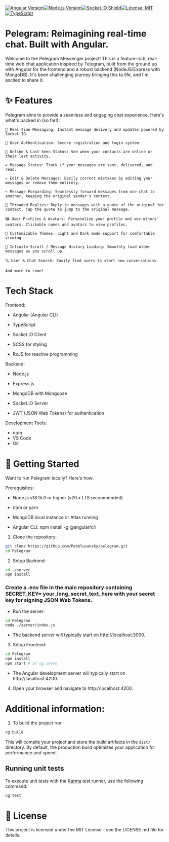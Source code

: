 [![Angular Version][angular-shield]][angular-url][![Node.js Version][nodejs-shield]][nodejs-url][![Socket.IO Shield][socketio-shield]][socketio-url][![License: MIT][license-shield]][license-url][![TypeScript][typescript-shield]][typescript-url]

# Pelegram: Reimagining real-time chat. Built with Angular.

Welcome to the Pelegram Messenger project! This is a feature-rich, real-time web chat application inspired by Telegram, built from the ground up with Angular for the frontend and a robust backend (NodeJS/Express with MongoDB). It's been challenging journey bringing this to life, and I'm excited to share it.
# ✨ Features

Pelegram aims to provide a seamless and engaging chat experience. Here's what's packed in (so far!):

    📱 Real-Time Messaging: Instant message delivery and updates powered by Socket.IO.

    👤 User Authentication: Secure registration and login system.

    👀 Online & Last Seen Status: See when your contacts are online or their last activity.

    ✔️ Message Status: Track if your messages are sent, delivered, and read.

    ✏️ Edit & Delete Messages: Easily correct mistakes by editing your messages or remove them entirely.

    ↪️ Message Forwarding: Seamlessly forward messages from one chat to another, keeping the original sender's context.
    
    💬 Threaded Replies: Reply to messages with a quote of the original for context. Tap the quote to jump to the original message.

    🖼️ User Profiles & Avatars: Personalize your profile and see others' avatars. Clickable names and avatars to view profiles.

    🎨 Customizable Themes: Light and Dark mode support for comfortable viewing.

    📜 Infinite Scroll / Message History Loading: Smoothly load older messages as you scroll up.

    🔍 User & Chat Search: Easily find users to start new conversations.

    And more to come!

#  Tech Stack
  

Frontend:

- Angular (Angular CLI)

- TypeScript

- Socket.IO Client

- SCSS for styling

- RxJS for reactive programming

  

Backend:

- Node.js

- Express.js

- MongoDB with Mongoose

- Socket.IO Server

- JWT (JSON Web Tokens) for authentication

  

Development Tools:

- npm
- VS Code
- Git


# 🚀 Getting Started

Want to run Pelegram locally? Here's how:

Prerequisites:

- Node.js v18.15.0 or higher (v20.x LTS recommended)

- npm or yarn
- MongoDB local instance or Atlas running
- Angular CLI: npm install -g @angular/cli


1. Clone the repository:

```bash
git clone https://github.com/Pabblusansky/pelegram.git
cd Pelegram
```
2. Setup Backend:

```bash   
cd ./server
npm install
```
### Create a .env file in the main repository containing SECRET_KEY= your_long_secret_text_here with your secret key for signing JSON Web Tokens.
- Run the server:
```bash
cd Pelegram
node ./server/index.js
```

- The backend server will typically start on http://localhost:3000.

3. Setup Frontend:

```bash      
cd Pelegram
npm install
npm start # or ng serve
```

- The Angular development server will typically start on http://localhost:4200.

4. Open your browser and navigate to http://localhost:4200.

# Additional information:
1. To build the project run:

```bash
ng build
```

This will compile your project and store the build artifacts in the `dist/` directory. By default, the production build optimizes your application for performance and speed.

## Running unit tests

To execute unit tests with the [Karma](https://karma-runner.github.io) test runner, use the following command:

```bash
ng test
```

# 📜 License

This project is licensed under the MIT License - see the LICENSE.md file for details.


      
[angular-shield]: https://img.shields.io/badge/angular-v19%2B-%23DD0031?logo=angular
[angular-url]: https://angular.io/
      
[typescript-shield]: https://img.shields.io/badge/typescript-v5%2B-%233178C6?logo=typescript
[typescript-url]: https://www.typescriptlang.org/

      
[nodejs-shield]: https://img.shields.io/badge/Node.js-v18.15+/20+-%2523339933?logo=node.js
[nodejs-url]: https://nodejs.org/

    
      
[socketio-shield]: https://img.shields.io/badge/Socket.IO-v4%2B-010101?logo=socket.io
[socketio-url]: https://socket.io/

      
[license-shield]: https://img.shields.io/badge/License-MIT-yellow.svg
[license-url]: https://opensource.org/licenses/MIT